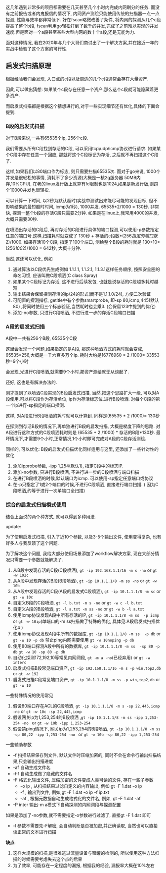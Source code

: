 

这几年遇到非常多的项目都需要在几天甚至几个小时内完成内网刷分的任务. 而没有之前报告或者内鬼报信的情况下, 内网资产测绘只能使用传统的扫描器一点一点探测, 性能与效率都非常低下. 好在fscan略微改善了条件, 将内网的探测从几个c段提高了整个b段, fscan利用go轻松打到了数千的并发,完成了之前难以实现的并发速度.但是面对一个a段甚至某些大型内网的数十个a段,还是无能为力.


面对这种情况, 我在2020年与几个大哥们商讨出了一个解决方案,并在接近一年的实战中检验了这个方案的可行性.
## 启发式扫描原理
根据经验我们会发现, 入口点的c段以及周边的几个c段通常会存在大量资产. 


因此,可以做出猜想: 如果某个c段存在任意一个资产,那么这个c段就可能隐藏着更多资产. 


而启发式扫描都是根据这个猜想进行的,对于一些实现细节还有优化,具体的下面会提到.


### B段的启发式扫描
对于B段来说,一共有65535个ip, 256个c段. 

我们需要从所有C段找到存活的C段, 可以采用tcp\udp\icmp协议进行请求. 如果某个C段中存在任意一个回应, 那就将这个C段标记为存活, 之后就不再扫描这个C段了.

这样,如果我们以80端口作为标志, 则只需要扫描65535次. 而对于go来说, 1000个并发是很轻松的事情, 消耗不了多少资源(大概是一核2g服务器 50MB内存,10%CPU), 在老的linux发行版上就算有fd限制也是1024,如果是新发行版,则跑个10000并发也很轻松.

可以计算一下时间, 以2秒为默认超时(实战中测试出来能尽可能的发现目标, 但不影响结果的最短超时时间, icmp为1秒), 1000并发.  65535*2/1000 = 130秒. 非常快, 探测一整个b段的存活C段只需要2分钟. 如果是在linux上,我常用4000的并发,大概只需要30秒.

在喷洒出存活的C段后, 再对存活的C段进行具体的端口探测,可以使用-p参数指定任意的端口号.这样,扫描耗时就变成了 130秒 + 存活的c段数*(256*指定的端口数*2)/1000. 如果存活10个C段, 指定了100个端口, 测绘整个B段的耗时就是 130+10*(256*100*2)/1000 = 642秒, 大概十分钟.


当然,这还可以优化, 例如

1. 通过算法以C段优先生成例如 1.1.1.1, 1.1.2.1, 1.1.3.1这样任务顺序, 按照安全圈的命名习惯, 应该叫做C段喷洒(C class Spray)
1. 如果某个C段标记为存活, 这不进行后续发包, 也就是说存活的C段越多耗时越短
1. 输出结果会保留探测存活的ip/24的形式(而不是1.1.1.0/24), 方便二次验证
1. 可配置的探测指标, getitle中有个参数smartprobe, 即-sp 80,icmp,445(默认80)  ,将同时使用三个标志验证,当然耗时也会乘3. (会保留123中提到的优化)
1. 添加-no参数, 只进行C段喷洒, 不进行进一步的存活C段端口扫描
### A段的启发式扫描
A段中一共有256个B段, 65535个C段

这里会发现一个问题,如果指定的是A段, 那这种喷洒方式的耗时就会变成, 65535*256,大概是一千六百多万个ip. 耗时大约是16776960 * 2 /1000= 33553秒=9个小时

会发现,光进行C段喷洒,就需要9个小时.那资产测绘就无从谈起了.


还好, 这也是有解决办法的.

刚才提到了以喷洒C段实现的B段启发式扫描, 当然,把这个思路扩大一级, 可以对A段使用.可以将C段作为存活单位, ip作为存活标志位.进行B段喷洒.  对每个C段的第一个ip进行-sp指定的端口探测.

这样, 对A段进行B段喷洒的耗时就可以计算到. 同样是(65535 * 2 /1000)= 130秒

在探测到存活B段的情况下,再单独进行B段的启发扫描, 大概是梯度下降的思路. 对A段进行这种方式的C段喷洒耗时则是 (65535 * 2 /1000) * 存活的B段*130秒. 最坏情况下,才需要9个小时,正常情况,1个小时即可完成对A段的C段存活测绘.


同样的, 可以优化:
B段的启发式扫描优化同样适用与这里, 还添加了一些针对性的优化

1. 添加ipprobe参数, -ipp 1,254(默认1), 指定C段中的标志IP. 
1. 添加-no参数, 只进行B段喷洒, 不进行进一步的C段喷洒与端口扫描
1. 在进行B段喷洒的时候,默认端口为icmp. 可以使用-sp指定任意端口或协议
1. 在-p只指定了1或2个端口的时候,不进行C段喷洒, 直接进行端口扫描. ( 因为C段喷洒,约等于进行一次单端口全扫描)



### 综合的启发式扫描模式使用
结合上面说的两个种方式, 就可以得到多种用法.


update:

为了使用启发式扫描, 引入了近10个参数, 以及3-5个输出文件, 使用变得复杂, 也有好多人与我反馈了这个问题.

为了解决这个问题, 我给大部分使用场景添加了workflow解决方案, 现在大部分情况只需要一个参数就能解决了.

1. 从B段中发现存活的C段(C段喷洒), `gt -ip 192.168.1.1/16 -m s -no` or `gt -w 192c`
2. 从A段中发现存活的B段(B段喷洒), `gt -ip 10.1.1.1/8 -m ss -no` or `gt -w 10b`
3. 从A段中发现存活的C段(A段的启发式C段喷洒), `gt -ip 10.1.1.1/8 -m sc` or `gt -w 10c`
4. 自定义B段的C段喷洒, `gt -l b.txt -m s -no` or `gt -w c -l b.txt`
5. 自定义A段的B段喷洒, `gt -l a.txt -m ss -no` or `gt -w b -l a.txt`
6. 使用icmp协议发现A段中所有存活的IP,   `gt -ip 10.1.1.1/8 -m ss  -p icmp` or `gt -w 10ip`(单端口的-m ss扫描做了特殊的优化, 具体见:A段启发式扫描优化4 )
7. 使用icmp协议发现A段中所有的数据库, `gt -ip 10.1.1.1/8 -m ss  -p db` or `gt -w 10 -p db` 禁止ping内网需要使用 `gt -w 10noping -p db`
8. 使用80端口探测A段中所有的数据库, `gt -ip 10.1.1.1/8 -m ss  -sp 80 -p db` `gt -w 10 -sp 80 -p db`
9. 自动化探测172,192,10等常见内网网段, `gt -m a -no`(已经弃用) or  `gt -w interc`
10. 启发式扫描B段常见端口资产, `gt -ip 192.168.1.1/16 -m s -p win,top2,db` or `gt -w 192`
11. 启发式扫描C段常见端口资产, `gt -ip 10.1.1.1/8 -m ss -p win,top2,db` or `gt -w 10`



一些特殊情况的使用常见

1. 假设80端口存在ACL的C段喷洒, `gt -ip 10.1.1.1/8 -m s -sp 22,445,icmp -no` or `gt -w 10c -sp 22,445,icmp`
2. 假设网关ip为1,253,254的B段喷洒 ,`gt -ip 10.1.1.1/8 -m ss -ipp 1,253-254 -no ` or `gt -w 10b -ipp 1,253-254`
3. 假设禁ping情况下, 网关ip为1,253,254的B段喷洒, `gt -ip 10.1.1.1/8 -m ss -sp 80,22 -ipp 1,253-254 -no ` or `gt -w 10b -sp 80,22 -ipp 1,253-254`


一些辅助参数

-  -f 扫描结果保存到文件, 默认文件时压缩加密的, 同时不会在命令行输出扫描结果,只会输出扫描进度
- -af 自动生成文件名
- -hf 自动生成做了隐藏的文件名 
- -F 格式化输出文件, 压缩加密的文件变成人类可读的文件, 存在一些子参数
   - -o ip , 从扫描结果过滤自定义的内容输出, 例如 gt -F 1.dat -o ip 
   - -f , 输出到文件, 例如,gt -F 1.dat -o ip -f ip.txt
   - -af , 根据元数据自动生成格式化的文件名, 例如, gt -F 1.dat -af
- -P inter 输出-m a模式下自动探测的内网网段与探测配置

如果是添加了-no参数,就不需要指定-o参数进行过滤了, 直接gt -F 1.dat 即可

- -l 参数不需要先-F解密, 会自动判断是否被加密,并正确读取, 当然也可以直接读正常的文本进行扫描



**缺点**:

1. 这样大规模的扫描,是很难逃过流量设备与蜜罐的检测的, 所以使用这种方法扫描的时候需要考虑失去这个点的后果
1. 为了效率, 可能存在一定程度的漏报, 根据我的经验, 漏报率大概在10%左右







